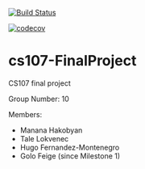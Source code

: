 [![Build Status](https://travis-ci.com/Git-fighters/cs107-FinalProject.svg?token=yhUd8pF6uYSdGwe6uK9Y&branch=master)](https://travis-ci.com/Git-fighters/cs107-FinalProject)

[![codecov](https://codecov.io/gh/Git-fighters/cs107-FinalProject/branch/master/graph/badge.svg?token=OHXBN0F2TM)](undefined)

# cs107-FinalProject
CS107 final project

Group Number: 10

Members:
- Manana Hakobyan
- Tale Lokvenec
- Hugo Fernandez-Montenegro
- Golo Feige (since Milestone 1)
